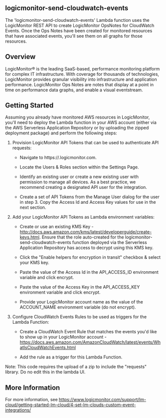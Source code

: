## logicmonitor-send-cloudwatch-events
The 'logicmonitor-send-cloudwatch-events' Lambda function uses the LogicMonitor REST API to create LogicMonitor OpsNotes for CloudWatch Events. Once the Ops Notes have been created for monitored resources that have associated events, you'll see them on all graphs for those resources. 

## Overview
LogicMonitor® is the leading SaaS-based, performance monitoring platform for complex IT infrastructure. With coverage for thousands of technologies, LogicMonitor provides granular visibility into infrastructure and application performance. LogicMonitor Ops Notes are notes that display at a point in time on performance data graphs, and enable a visual eventstream. 

## Getting Started
Assuming you already have monitored AWS resources in LogicMonitor, you'll need to deploy the Lambda function in your AWS account (either via the AWS Serverless Application Repository or by uploading the zipped deployment package) and perform the following steps:

1. Provision LogicMonitor API Tokens that can be used to authenticate API requests:

    * Navigate to https://<your-account-name>.logicmonitor.com.

    * Locate the Users & Roles section within the Settings Page.

    * Identify an existing user or create a new existing user with permission to manage all devices. As a best practice, we recommend creating a designated API user for the integration.

    * Create a set of API Tokens from the Manage User dialog for the user in step 3. Copy the Access Id and Access Key values for use in the next section. 


2. Add your LogicMonitor API Tokens as Lambda environment variables:

    * Create or use an existing KMS Key - http://docs.aws.amazon.com/kms/latest/developerguide/create-keys.html. Ensure that the role auto-created for the logicmonitor-send-cloudwatch-events function deployed via the Serverless Application Repository has access to decrypt using this KMS key.

    * Click the "Enable helpers for encryption in transit" checkbox & select your KMS key.

    * Paste the value of the Access Id in the API_ACCESS_ID environment variable and click encrypt.

    * Paste the value of the Access Key in the API_ACCESS_KEY environment variable and click encrypt.

    * Provide your LogicMonitor account name as the value of the ACCOUNT_NAME environment variable (do not encrypt).
    

3. Configure CloudWatch Events Rules to be used as triggers for the Lambda Function:

    * Create a CloudWatch Event Rule that matches the events you'd like to show up in your LogicMonitor account - https://docs.aws.amazon.com/AmazonCloudWatch/latest/events/WhatIsCloudWatchEvents.html

    * Add the rule as a trigger for this Lambda Function.


Note: This code requires the upload of a zip to include the "requests" library. Do no edit this in the lambda UI.

## More Information
For more information, see https://www.logicmonitor.com/support/lm-cloud/getting-started-lm-cloud/4-set-lm-clouds-custom-event-integrations/

